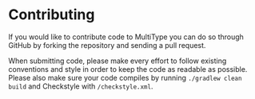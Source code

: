 # Contributing

If you would like to contribute code to MultiType you can do so through GitHub by
forking the repository and sending a pull request.

When submitting code, please make every effort to follow existing conventions
and style in order to keep the code as readable as possible. Please also make
sure your code compiles by running `./gradlew clean build` and Checkstyle with 
`/checkstyle.xml`.
